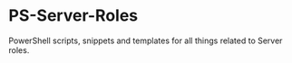 # PS-Server-Roles
PowerShell scripts, snippets and templates for all things related to Server roles.
